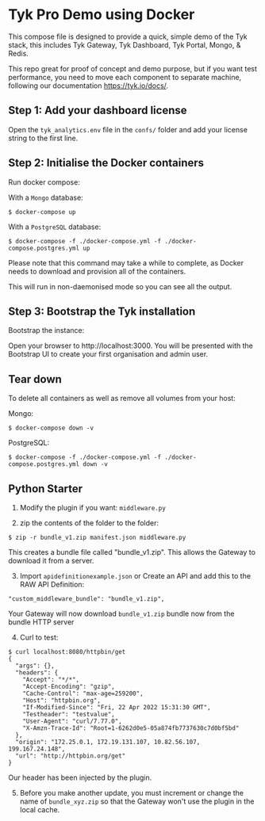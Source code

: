 # Tyk Pro Demo using Docker

This compose file is designed to provide a quick, simple demo of the Tyk stack, this includes Tyk Gateway, Tyk Dashboard, Tyk Portal, Mongo, & Redis.

This repo great for proof of concept and demo purpose, but if you want test performance, you need to move each component to separate machine, following our documentation https://tyk.io/docs/.

## Step 1: Add your dashboard license

Open the `tyk_analytics.env` file in the `confs/` folder and add your license string to the first line.

## Step 2: Initialise the Docker containers

Run docker compose:

With a `Mongo` database:
```
$ docker-compose up
```

With a `PostgreSQL` database:
```
$ docker-compose -f ./docker-compose.yml -f ./docker-compose.postgres.yml up
```

Please note that this command may take a while to complete, as Docker needs to download and provision all of the containers.

This will run in non-daemonised mode so you can see all the output.

## Step 3: Bootstrap the Tyk installation

Bootstrap the instance:

Open your browser to http://localhost:3000.  You will be presented with the Bootstrap UI to create your first organisation and admin user.

## Tear down

To delete all containers as well as remove all volumes from your host:

Mongo:
```
$ docker-compose down -v
```

PostgreSQL:
```
$ docker-compose -f ./docker-compose.yml -f ./docker-compose.postgres.yml down -v
```

## Python Starter

1. Modify the plugin if you want: `middleware.py`

2. zip the contents of the folder to the folder:
```
$ zip -r bundle_v1.zip manifest.json middleware.py
```

This creates a bundle file called "bundle_v1.zip".  This allows the Gateway to download it from a server.


3. Import `apidefinitionexample.json` or Create an API and add this to the RAW API Definition:
```
"custom_middleware_bundle": "bundle_v1.zip",
```

Your Gateway will now download `bundle_v1.zip` bundle now from the bundle HTTP server


4. Curl to test:

``` 
$ curl localhost:8080/httpbin/get
{
  "args": {}, 
  "headers": {
    "Accept": "*/*", 
    "Accept-Encoding": "gzip", 
    "Cache-Control": "max-age=259200", 
    "Host": "httpbin.org", 
    "If-Modified-Since": "Fri, 22 Apr 2022 15:31:30 GMT", 
    "Testheader": "testvalue", 
    "User-Agent": "curl/7.77.0", 
    "X-Amzn-Trace-Id": "Root=1-6262d0e5-05a874fb7737630c7d0bf5bd"
  }, 
  "origin": "172.25.0.1, 172.19.131.107, 10.82.56.107, 199.167.24.148", 
  "url": "http://httpbin.org/get"
}

```

Our header has been injected by the plugin.


5. Before you make another update, you must increment or change the name of `bundle_xyz.zip` so that the Gateway won't use the plugin in the local cache.
